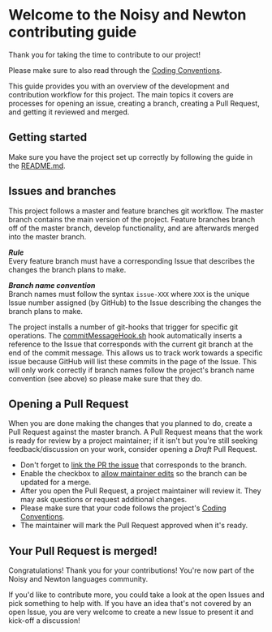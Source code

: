 # Welcome to the Noisy and Newton contributing guide

Thank you for taking the time to contribute to our project!

Please make sure to also read through the 
[Coding Conventions](https://github.com/phillipstanleymarbell/Noisy-lang-compiler/blob/master/README-CodingConventions.md).

This guide provides you with an overview of the development and contribution workflow for this project. The main topics it covers are processes
for opening an issue, creating a branch, creating a Pull Request, and getting it reviewed and merged.

## Getting started

Make sure you have the project set up correctly by following the guide in 
the [README.md](https://github.com/phillipstanleymarbell/Noisy-lang-compiler/blob/master/README.md).

## Issues and branches

This project follows a master and feature branches git workflow. The master branch contains the main version of the project. 
Feature branches branch off of the master branch, develop functionality, and are afterwards merged into the master branch.

**_Rule_**<br/>
Every feature branch must have a corresponding Issue that describes the changes the branch plans to make.

**_Branch name convention_**<br/>
Branch names must follow the syntax `issue-XXX` where `XXX` is the unique Issue number assigned (by GitHub) to the Issue describing the changes 
the branch plans to make.

The project installs a number of git-hooks that trigger for specific git operations. 
The [commitMessageHook.sh](https://github.com/phillipstanleymarbell/Noisy-lang-compiler/blob/master/hooks/commitMessageHook.sh) hook
automatically inserts a reference to the Issue that corresponds with the current git branch at the end of the commit message. This allows us to track
work towards a specific issue because GitHub will list these commits in the page of the Issue. This will only work correctly if branch names follow the 
project's branch name convention (see above) so please make sure that they do.

## Opening a Pull Request

When you are done making the changes that you planned to do, create a Pull Request against the master branch. A Pull Request means that the 
work is ready for review by a project maintainer; if it isn't but you're still seeking feedback/discussion on your work, consider 
opening a _Draft_ Pull Request.

- Don't forget to [link the PR the issue](https://docs.github.com/en/issues/tracking-your-work-with-issues/linking-a-pull-request-to-an-issue) that
corresponds to the branch.
- Enable the checkbox to [allow maintainer edits](https://docs.github.com/en/github/collaborating-with-issues-and-pull-requests/allowing-changes-to-a-pull-request-branch-created-from-a-fork) 
so the branch can be updated for a merge.
- After you open the Pull Request, a project maintainer will review it. They may ask questions or request additional changes.
- Please make sure that your code follows the project's [Coding Conventions](https://github.com/phillipstanleymarbell/Noisy-lang-compiler/blob/master/README-CodingConventions.md).
- The maintainer will mark the Pull Request approved when it's ready.

## Your Pull Request is merged!

Congratulations! Thank you for your contributions!
You're now part of the Noisy and Newton languages community.

If you'd like to contribute more, you could take a look at the open Issues and pick something to help with.
If you have an idea that's not covered by an open Issue, you are very welcome to create a new Issue to present it and kick-off a discussion!

